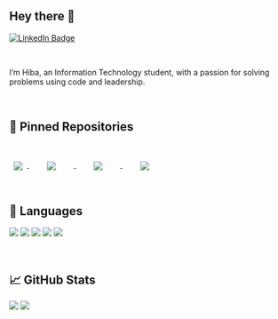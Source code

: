 ## Hey there 👋
[![LinkedIn Badge](https://img.shields.io/badge/LinkedIn-Profile-informational?style=flat&logo=linkedin&logoColor=white&color=0D76A8)](https://www.linkedin.com/in/hiba-malik/)

<br>

I’m Hiba, an Information Technology student, with a passion for solving problems using code and leadership.

<br>

## 📌 Pinned Repositories

<a href="https://github.com/thehibamalik/Faculty-Admin-System">
  <img align="center" style="margin:0.5rem" src="https://github-readme-stats.vercel.app/api/pin/?username=thehibamalik&repo=Faculty-Admin-System&title_color=ffffff&text_color=c9cacc&icon_color=FFFFFF&bg_color=000000&title_color=ffffff&text_color=c9cacc&icon_color=FFFFFF&bg_color=000000" />
</a>
<a href="https://github.com/abdullahwaseem01/MNIST-Database-CBIR">
  <img align="center" style="margin: 2rem" src="https://github-readme-stats.vercel.app/api/pin/?username=abdullahwaseem01&repo=MNIST-Database-CBIR&title_color=ffffff&text_color=c9cacc&icon_color=FFFFFF&bg_color=000000" />
</a>
<a href="https://github.com/abdullahwaseem01/Lab-Manager">
  <img align="center" style="margin: 2rem" src="https://github-readme-stats.vercel.app/api/pin/?username=abdullahwaseem01&repo=Lab-Manager&title_color=ffffff&text_color=c9cacc&icon_color=FFFFFF&bg_color=000000" />
</a>
<a href="https://github.com/abdullahwaseem01/cryptospace">
  <img align="center" style="margin: 2rem" src="https://github-readme-stats.vercel.app/api/pin/?username=abdullahwaseem01&repo=cryptospace&title_color=ffffff&text_color=c9cacc&icon_color=FFFFFF&bg_color=000000"/>
</a>

<br>

## 📖 Languages
![](https://img.shields.io/badge/C%2B%2B-00599C?style=for-the-badge&logo=c%2B%2B&logoColor=white)
![](https://img.shields.io/badge/C-00599C?style=for-the-badge&logo=c&logoColor=white)
![](https://img.shields.io/badge/HTML5-E34F26?style=for-the-badge&logo=html5&logoColor=white)
![](https://img.shields.io/badge/json-5E5C5C?style=for-the-badge&logo=json&logoColor=white)
![](https://img.shields.io/badge/Python-FFD43B?style=for-the-badge&logo=python&logoColor=blue)

<br>

 
 ## &#x1f4c8; GitHub Stats
![](https://github-readme-stats.vercel.app/api/top-langs/?username=thehibamalik)
![](https://github-readme-stats.vercel.app/api?username=thehibamalik)
